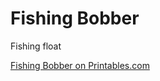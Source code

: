# Fishing Bobber

Fishing float

[Fishing Bobber on Printables.com](https://www.printables.com/model/1302608-fishing-float-bobber)

